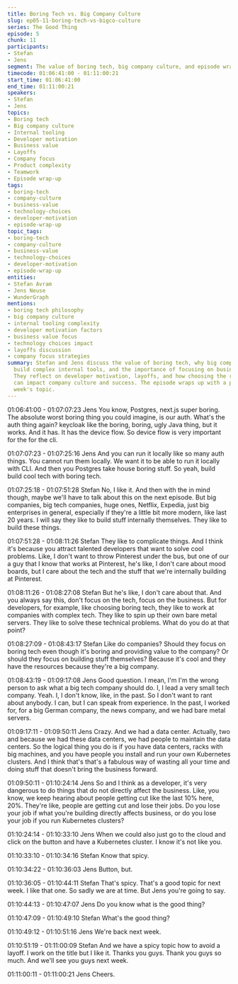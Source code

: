 ```yaml
---
title: Boring Tech vs. Big Company Culture
slug: ep05-11-boring-tech-vs-bigco-culture
series: The Good Thing
episode: 5
chunk: 11
participants:
- Stefan
- Jens
segment: The value of boring tech, big company culture, and episode wrap-up
timecode: 01:06:41:00 - 01:11:00:21
start_time: 01:06:41:00
end_time: 01:11:00:21
speakers:
- Stefan
- Jens
topics:
- Boring tech
- Big company culture
- Internal tooling
- Developer motivation
- Business value
- Layoffs
- Company focus
- Product complexity
- Teamwork
- Episode wrap-up
tags:
- boring-tech
- company-culture
- business-value
- technology-choices
- developer-motivation
- episode-wrap-up
topic_tags:
- boring-tech
- company-culture
- business-value
- technology-choices
- developer-motivation
- episode-wrap-up
entities:
- Stefan Avram
- Jens Neuse
- WunderGraph
mentions:
- boring tech philosophy
- big company culture
- internal tooling complexity
- developer motivation factors
- business value focus
- technology choices impact
- layoffs discussion
- company focus strategies
summary: Stefan and Jens discuss the value of boring tech, why big companies often
  build complex internal tools, and the importance of focusing on business value.
  They reflect on developer motivation, layoffs, and how choosing the right technology
  can impact company culture and success. The episode wraps up with a preview of next
  week's topic.
---
```


01:06:41:00 - 01:07:07:23
Jens
You know, Postgres, next.js super boring. The absolute worst boring thing you could imagine, is
our auth. What's the auth thing again? keycloak like the boring, boring, ugly Java thing, but it
works. And it has. It has the device flow. So device flow is very important for the for the cli.

01:07:07:23 - 01:07:25:16
Jens
And you can run it locally like so many auth things. You cannot run them locally. We want it to be
able to run it locally with CLI. And then you Postgres take house boring stuff. So yeah, build
build cool tech with boring tech.

01:07:25:18 - 01:07:51:28
Stefan
No, I like it. And then with the in mind though, maybe we'll have to talk about this on the next
episode. But big companies, big tech companies, huge ones, Netflix, Expedia, just big
enterprises in general, especially if they're a little bit more modern, like last 20 years. I will say
they like to build stuff internally themselves. They like to build these things.

01:07:51:28 - 01:08:11:26
Stefan
They like to complicate things. And I think it's because you attract talented developers that want
to solve cool problems. Like, I don't want to throw Pinterest under the bus, but one of our a guy
that I know that works at Pinterest, he's like, I don't care about mood boards, but I care about
the tech and the stuff that we're internally building at Pinterest.

01:08:11:26 - 01:08:27:08
Stefan
But he's like, I don't care about that. And you always say this, don't focus on the tech, focus on
the business. But for developers, for example, like choosing boring tech, they like to work at
companies with complex tech. They like to spin up their own bare metal servers. They like to
solve these technical problems. What do you do at that point?

01:08:27:09 - 01:08:43:17
Stefan
Like do companies? Should they focus on boring tech even though it's boring and providing
value to the company? Or should they focus on building stuff themselves? Because it's cool and
they have the resources because they're a big company.

01:08:43:19 - 01:09:17:08
Jens
Good question. I mean, I'm I'm the wrong person to ask what a big tech company should do. I, I
lead a very small tech company. Yeah. I, I don't know, like, in the past. So I don't want to rant
about anybody. I can, but I can speak from experience. In the past, I worked for, for a big
German company, the news company, and we had bare metal servers.

01:09:17:11 - 01:09:50:11
Jens
Crazy. And we had a data center. Actually, two and because we had these data centers, we had
people to maintain the data centers. So the logical thing you do is if you have data centers, racks
with big machines, and you have people you install and run your own Kubernetes clusters. And I
think that's that's a fabulous way of wasting all your time and doing stuff that doesn't bring the
business forward.

01:09:50:11 - 01:10:24:14
Jens
So and I think as a developer, it's very dangerous to do things that do not directly affect the
business. Like, you know, we keep hearing about people getting cut like the last 10% here,
20%. They're like, people are getting cut and lose their jobs. Do you lose your job if what you're
building directly affects business, or do you lose your job if you run Kubernetes clusters?

01:10:24:14 - 01:10:33:10
Jens
When we could also just go to the cloud and click on the button and have a Kubernetes cluster. I
know it's not like you.

01:10:33:10 - 01:10:34:16
Stefan
Know that spicy.

01:10:34:22 - 01:10:36:03
Jens
Button, but.

01:10:36:05 - 01:10:44:11
Stefan
That's spicy. That's a good topic for next week. I like that one. So sadly we are at time. But Jens
you're going to say.

01:10:44:13 - 01:10:47:07
Jens
Do you know what is the good thing?

01:10:47:09 - 01:10:49:10
Stefan
What's the good thing?

01:10:49:12 - 01:10:51:16
Jens
We're back next week.

01:10:51:19 - 01:11:00:09
Stefan
And we have a spicy topic how to avoid a layoff. I work on the title but I like it. Thanks you guys.
Thank you guys so much. And we'll see you guys next week.

01:11:00:11 - 01:11:00:21
Jens
Cheers.